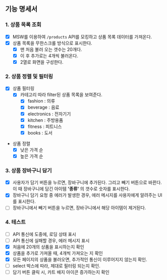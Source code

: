 ## 기능 명세서

### 1. 상품 목록 조회

- [x] MSW를 이용하여 `/products` API를 모킹하고 상품 목록 데이터를 가져온다.
- [x] 상품 목록을 무한스크롤 방식으로 표시한다.
  - [x] 맨 처음 불러 오는 갯수는 20개다.
  - [x] 이 후 추가로는 4개씩 불러온다.
  - [x] 2열로 화면을 구성한다.

### 2. 상품 정렬 및 필터링

- [x] 상품 필터링
  - [x] 카테고리 따라 filter된 상품 목록을 보여준다.
    - [x] fashion : 의류
    - [x] beverage : 음료
    - [x] electronics : 전자기기
    - [x] kitchen : 주방용품
    - [x] fitness : 피트니스
    - [x] books : 도서
- 상품 정렬
  - [x] 낮은 가격 순
  - [x] 높은 가격 순

### 3. 상품 장바구니 담기

- [x] 사용자가 담기 버튼을 누르면, 장바구니에 추가된다. 그리고 빼기 버튼으로 바뀐다. 이 때 장바구니에 담긴 아이템 **'종류'** 의 갯수로 숫자를 표시한다.
- [x] 장바구니 담기 요청 중 에러가 발생한 경우, 에러 메시지를 사용자에게 알려주는 UI를 표시한다.
- [ ] 장바구니에서 빼기 버튼을 누르면, 장바구니에서 해당 아이템이 제거된다.

### 4. 테스트

- [ ] API 통신에 도중에, 로딩 상태 표시
- [ ] API 통신에 실패할 경우, 에러 메시지 표시
- [x] 처음에 20개의 상품을 표시하는지 확인
- [x] 상품을 추가로 가져올 때, 4개씩 가져오는 지 확인
- [x] 모든 페이지의 상품을 불러오면, 추가적인 통신이 이루어지지 않는지 확인.
- [ ] select 박스에 따라, 제대로 필터링 되는지 확인.
- [ ] 담기 버튼 클릭 시, 카트 배지 아이콘 증가하는지 확인
